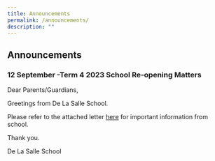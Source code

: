```yaml
---
title: Announcements
permalink: /announcements/
description: ""
---
```

## Announcements


### 12 September -Term 4 2023 School Re-opening Matters


Dear Parents/Guardians,
  
Greetings from De La Salle School. 

Please refer to the attached letter [here](/files/12%20sep%202023%20pn%20.pdf) for important information from school. 

Thank you.
  

De La Salle School